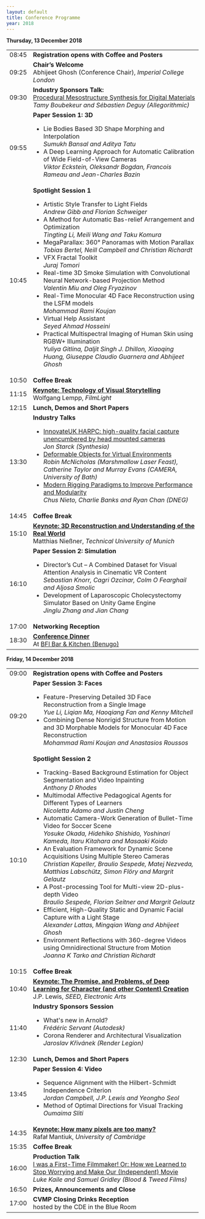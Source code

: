 ```yaml
---
layout: default
title: Conference Programme
year: 2018
---
```


<!-- *Please note: This conference programme is preliminary and may change.* -->

<div class="col-12 col-sm-12 col-lg-12">
	<a name="Thursday"></a>
	<div class="panel panel-default">
		<div class="panel-heading"><b>Thursday, 13 December 2018</b></div>
		<table class="table table-striped">
			<tr>
				<td>08:45</td>
				<td><b>Registration opens with Coffee and Posters</b></td>
			</tr>
			<tr>
				<td>09:25</td>
				<td><b>Chair’s Welcome</b><br/>Abhijeet Ghosh (Conference Chair), <i>Imperial College London</i></td>
			</tr>
			<tr>
				<td>09:30</td>
				<td><b>Industry Sponsors Talk:</b><br/><a href="/2018/industry-talks/#Allegorithmic">Procedural Mesostructure Synthesis for Digital Materials</a><br/><i>Tamy Boubekeur and Sébastien Deguy (Allegorithmic)</i></td>
			</tr>
			<tr>
				<td>09:55</td>
				<td><b>Paper Session 1: 3D</b><br/><!--<i>To be confirmed (Chair)</i><br/>-->
					<ul>
						<li>Lie Bodies Based 3D Shape Morphing and Interpolation<br/><i>Sumukh Bansal and Aditya Tatu</i></li>
						<li>A Deep Learning Approach for Automatic Calibration of Wide Field-of-View Cameras<br/><i>Viktor Eckstein, Oleksandr Bogdan, Francois Rameau and Jean-Charles Bazin</i></li>
					</ul>
				</td>
			</tr>
			<tr>
				<td>10:45</td>
				<td><b>Spotlight Session 1</b><br/>
					<ul>
						<li>Artistic Style Transfer to Light Fields<br/><i>Andrew Gibb and Florian Schweiger</i></li>
						<li>A Method for Automatic Bas-relief Arrangement and Optimization<br/><i>Tingting Li, Meili Wang and Taku Komura</i></li>
						<li>MegaParallax: 360° Panoramas with Motion Parallax<br/><i>Tobias Bertel, Neill Campbell and Christian Richardt</i></li>
						<li>VFX Fractal Toolkit<br/><i>Juraj Tomori</i></li>
						<li>Real-time 3D Smoke Simulation with Convolutional Neural Network-based Projection Method<br/><i>Valentin Miu and Oleg Fryazinov</i></li>
						<li>Real-Time Monocular 4D Face Reconstruction using the LSFM models<br/><i>Mohammad Rami Koujan</i></li>
						<li>Virtual Help Assistant<br/><i>Seyed Ahmad Hosseini</i></li>
						<li>Practical Multispectral Imaging of Human Skin using RGBW+ Illumination<br/><i>Yuliya Gitlina, Daljit Singh J. Dhillon, Xiaoqing Huang, Giuseppe Claudio Guarnera and Abhijeet Ghosh</i></li>
					</ul>
				</td>
			</tr>
			<tr>
				<td>10:50</td>
				<td><b>Coffee Break</b></td>
			</tr>
			<tr>
				<td>11:15</td><td><a href="/2018/keynotes/#WL"><b>Keynote: Technology of Visual Storytelling</b></a><br/>Wolfgang Lempp, <i>FilmLight</i></td>
			</tr>
			<tr>
				<td>12:15</td>
				<td><b>Lunch, Demos and Short Papers</b></td>
			</tr>
			<tr>
				<td>13:30</td>
				<td><b>Industry Talks</b><br/><!--<i>To be confirmed (Chair)</i><br/>-->
					<ul>
						<li><a href="/2018/industry-talks/#Synthesia">InnovateUK HARPC: high-quality facial capture unencumbered by head mounted cameras</a><br/><i>Jon Starck (Synthesia)</i></li>
						<li><a href="/2018/industry-talks/#MLF">Deformable Objects for Virtual Environments</a><br/><i>Robin McNicholas (Marshmallow Laser Feast), Catherine Taylor and Murray Evans (CAMERA, University of Bath)</i></li>
						<li><a href="/2018/industry-talks/#DNEG">Modern Rigging Paradigms to Improve Performance and Modularity</a><br/><i>Chus Nieto, Charlie Banks and Ryan Chan (DNEG)</i></li>
					</ul>
				</td>
			</tr>
			<tr>
				<td>14:45</td>
				<td><b>Coffee Break</b></td>
			</tr>
			<tr>
				<td>15:10</td><td><a href="/2018/keynotes/#MN"><b>Keynote: 3D Reconstruction and Understanding of the Real World</b></a><br/>Matthias Nießner, <i>Technical University of Munich</i></td>
			</tr>
			<tr>
				<td>16:10</td>
				<td><b>Paper Session 2: Simulation</b><br/><!--<i>To be confirmed (Chair)</i><br/>-->
					<ul>
						<li>Director’s Cut – A Combined Dataset for Visual Attention Analysis in Cinematic VR Content<br/><i>Sebastian Knorr, Cagri Ozcinar, Colm O Fearghail and Aljosa Smolic</i></li>
						<li>Development of Laparoscopic Cholecystectomy Simulator Based on Unity Game Engine<br/><i>Jinglu Zhang and Jian Chang</i></li>
					</ul>
				</td>
			</tr>
			<tr>
				<td>17:00</td>
				<td><b>Networking Reception</b></td>
			</tr>
			<tr>
				<td>18:30</td>
				<td><a href="/2018/registration/#dinner"><b>Conference Dinner</b></a><br/>At <a href="https://www.benugo.com/restaurants/bfi-bar-kitchen">BFI Bar &amp; Kitchen (Benugo)</a></td>
			</tr>
		</table>
	</div>
	<a name="Friday"></a>
	<div class="panel panel-default">
		<div class="panel-heading"><b>Friday, 14 December 2018</b></div>
		<table class="table table-striped">
			<tr>
				<td>09:00</td>
				<td><b>Registration opens with Coffee and Posters</b></td>
			</tr>
			<tr>
				<td>09:20</td>
				<td><b>Paper Session 3: Faces</b><br/><!--<i>To be confirmed (Chair)</i><br/>-->
					<ul>
						<li>Feature-Preserving Detailed 3D Face Reconstruction from a Single Image<br/><i>Yue Li, Liqian Ma, Haoqiang Fan and Kenny Mitchell</i></li>
						<li>Combining Dense Nonrigid Structure from Motion and 3D Morphable Models for Monocular 4D Face Reconstruction<br/><i>Mohammad Rami Koujan and Anastasios Roussos</i></li>
					</ul>
				</td>
			</tr>
			<tr>
				<td>10:10</td>
				<td><b>Spotlight Session 2</b><br/>
					<ul>
						<li>Tracking-Based Background Estimation for Object Segmentation and Video Inpainting<br/><i>Anthony D Rhodes</i></li>
						<li>Multimodal Affective Pedagogical Agents for Different Types of Learners<br/><i>Nicoletta Adamo and Justin Cheng</i></li>
						<li>Automatic Camera-Work Generation of Bullet-Time Video for Soccer Scene<br/><i>Yosuke Okada, Hidehiko Shishido, Yoshinari Kameda, Itaru Kitahara and Masaaki Koido</i></li>
						<li>An Evaluation Framework for Dynamic Scene Acquisitions Using Multiple Stereo Cameras<br/><i>Christian Kapeller, Braulio Sespede, Matej Nezveda, Matthias Labschütz, Simon Flöry and Margrit Gelautz</i></li>
						<li>A Post-processing Tool for Multi-view 2D-plus-depth Video<br/><i>Braulio Sespede, Florian Seitner and Margrit Gelautz</i></li>
						<li>Efficient, High-Quality Static and Dynamic Facial Capture with a Light Stage<br/><i>Alexander Lattas, Mingqian Wang and Abhijeet Ghosh</i></li>
						<li>Environment Reflections with 360-degree Videos using Omnidirectional Structure from Motion<br/><i>Joanna K Tarko and Christian Richardt</i></li>
					</ul>
				</td>
			</tr>
			<tr>
				<td>10:15</td>
				<td><b>Coffee Break</b></td>
			</tr>
			<tr>
				<td>10:40</td><td><a href="/2018/keynotes/#JPL"><b>Keynote:
The Promise, and Problems, of Deep Learning for Character (and other Content) Creation</b></a><br/>J.P. Lewis, <i>SEED, Electronic Arts</i></td>
			</tr>
			<tr>
				<td>11:40</td>
				<td><b>Industry Sponsors Session</b><br/><!--<i>To be confirmed (Chair)</i><br/>-->
					<ul>
						<li>What's new in Arnold?<br/><i>Frédéric Servant (Autodesk)</i></li>
						<li>Corona Renderer and Architectural Visualization<br/><i>Jaroslav Křivánek (Render Legion)</i></li>
					</ul>
				</td>
			</tr>
			<tr>
				<td>12:30</td>
				<td><b>Lunch, Demos and Short Papers</b></td>
			</tr>
			<tr>
				<td>13:45</td>
				<td><b>Paper Session 4: Video</b><br/><!--<i>To be confirmed (Chair)</i><br/>-->
					<ul>
						<li>Sequence Alignment with the Hilbert-Schmidt Independence Criterion<br/><i>Jordan Campbell, J.P. Lewis and Yeongho Seol</i></li>
						<li>Method of Optimal Directions for Visual Tracking<br/><i>Oumaima Sliti</i></li>
					</ul>
				</td>
			</tr>
			<tr>
				<td>14:35</td>
				<td><a href="/2018/keynotes/#RM"><b>Keynote:
How many pixels are too many?</b></a><br/>Rafał Mantiuk, <i>University of Cambridge</i></td>
			</tr>
			<tr>
				<td>15:35</td>
				<td><b>Coffee Break</b></td>
			</tr>
			<tr>
				<td>16:00</td>
				<td><b>Production Talk</b><br/>
					<a href="/2018/files/CriminalAudition-TalkAbstract.pdf">I was a First-Time Filmmaker! Or: How we Learned to Stop Worrying and Make Our (Independent) Movie</a><br><i>Luke Kaile and Samuel Gridley (Blood &amp; Tweed Films)</i>
				</td>
			</tr>
			<tr>
				<td>16:50</td>
				<td><b>Prizes, Announcements and Close</b></td>
			</tr>
			<tr>
				<td>17:00</td>
				<td><b>CVMP Closing Drinks Reception</b><br>hosted by the CDE in the Blue Room</td>
			</tr>
		</table>
	</div>
</div>

